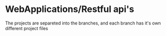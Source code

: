 # WebApplications/Restful api's

The projects are separeted into the branches, and each branch has it's own different project files
